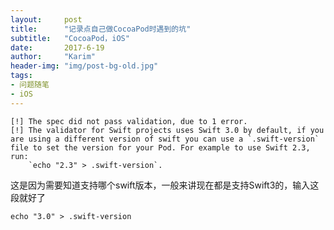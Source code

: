 ```yaml
---
layout:     post
title:      "记录点自己做CocoaPod时遇到的坑"
subtitle:   "CocoaPod，iOS"
date:       2017-6-19
author:     "Karim"
header-img: "img/post-bg-old.jpg"
tags:
- 问题随笔
- iOS
---
```


```
[!] The spec did not pass validation, due to 1 error.
[!] The validator for Swift projects uses Swift 3.0 by default, if you are using a different version of swift you can use a `.swift-version` file to set the version for your Pod. For example to use Swift 2.3, run: 
    `echo "2.3" > .swift-version`.

```
这是因为需要知道支持哪个swift版本，一般来讲现在都是支持Swift3的，输入这段就好了
```
echo "3.0" > .swift-version
```
